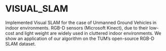 # VISUAL_SLAM
Implemented Visual SLAM for the case of Unmanned Ground Vehicles in indoor environments. RGB-D sensors (Microsoft Kinect), due to their low-cost and light weight are widely used in cluttered indoor environments. We show an application of our algorithm on the TUM’s open-source RGB-D SLAM dataset. 
